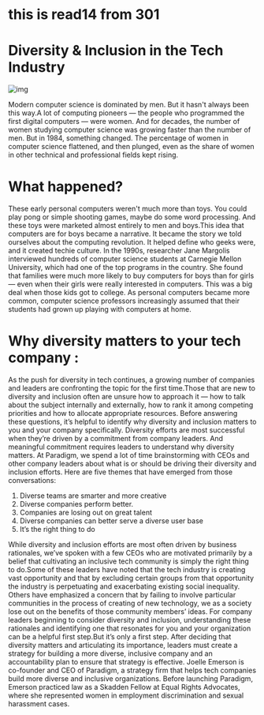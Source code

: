 # this is read14 from 301
# Diversity & Inclusion in the Tech Industry
![img](https://techcrunch.com/wp-content/uploads/2019/06/diversity-cycle.png)

Modern computer science is dominated by men. But it hasn't always been this way.A lot of computing pioneers — the people who programmed the first digital computers — were women. And for decades, the number of women studying computer science was growing faster than the number of men. But in 1984, something changed. The percentage of women in computer science flattened, and then plunged, even as the share of women in other technical and professional fields kept rising.

# What happened?
These early personal computers weren't much more than toys. You could play pong or simple shooting games, maybe do some word processing. And these toys were marketed almost entirely to men and boys.This idea that computers are for boys became a narrative. It became the story we told ourselves about the computing revolution. It helped define who geeks were, and it created techie culture.
In the 1990s, researcher Jane Margolis interviewed hundreds of computer science students at Carnegie Mellon University, which had one of the top programs in the country. She found that families were much more likely to buy computers for boys than for girls — even when their girls were really interested in computers.
This was a big deal when those kids got to college. As personal computers became more common, computer science professors increasingly assumed that their students had grown up playing with computers at home.

# Why diversity matters to your tech company :
As the push for diversity in tech continues, a growing number of companies and leaders are confronting the topic for the first time.Those that are new to diversity and inclusion often are unsure how to approach it — how to talk about the subject internally and externally, how to rank it among competing priorities and how to allocate appropriate resources. Before answering these questions, it’s helpful to identify why diversity and inclusion matters to you and your company specifically.
Diversity efforts are most successful when they’re driven by a commitment from company leaders. And meaningful commitment requires leaders to understand why diversity matters. At Paradigm, we spend a lot of time brainstorming with CEOs and other company leaders about what is or should be driving their diversity and inclusion efforts. Here are five themes that have emerged from those conversations: 
  1. Diverse teams are smarter and more creative 
  2. Diverse companies perform better.
  3. Companies are losing out on great talent 
  4. Diverse companies can better serve a diverse user base
  5. It’s the right thing to do

While diversity and inclusion efforts are most often driven by business rationales, we’ve spoken with a few CEOs who are motivated primarily by a belief that cultivating an inclusive tech community is simply the right thing to do.Some of these leaders have noted that the tech industry is creating vast opportunity and that by excluding certain groups from that opportunity the industry is perpetuating and exacerbating existing social inequality. Others have emphasized a concern that by failing to involve particular communities in the process of creating of new technology, we as a society lose out on the benefits of those community members’ ideas. 
For company leaders beginning to consider diversity and inclusion, understanding these rationales and identifying one that resonates for you and your organization can be a helpful first step.But it’s only a first step. After deciding that diversity matters and articulating its importance, leaders must create a strategy for building a more diverse, inclusive company and an accountability plan to ensure that strategy is effective.
Joelle Emerson is co-founder and CEO of Paradigm, a strategy firm that helps tech companies build more diverse and inclusive organizations. Before launching Paradigm, Emerson practiced law as a Skadden Fellow at Equal Rights Advocates, where she represented women in employment discrimination and sexual harassment cases.











